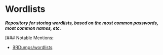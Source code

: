# Wordlists

***Repository for storing wordlists, based on the most common passwords, most common names, etc.***

[### Notable Mentions:
+ [BRDumps/wordlists](https://github.com/BRDumps/wordlists)
